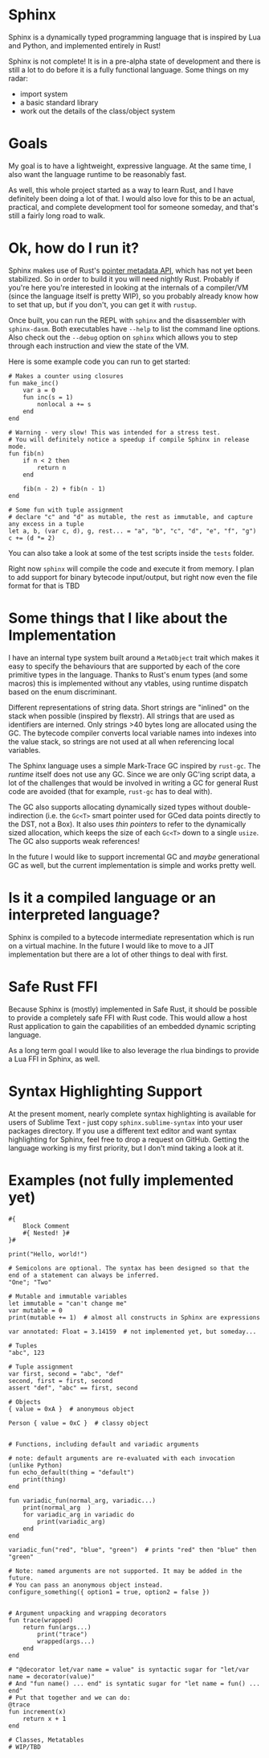 # Sphinx

Sphinx is a dynamically typed programming language that is inspired by Lua and Python, and implemented entirely in Rust!

Sphinx is not complete! It is in a pre-alpha state of development and there is still a lot to do before it is a fully functional language. Some things on my radar:

 - import system
 - a basic standard library
 - work out the details of the class/object system

# Goals

My goal is to have a lightweight, expressive language. At the same time, I also want the language runtime to be reasonably fast.

As well, this whole project started as a way to learn Rust, and I have definitely been doing a lot of that. I would also love for this to be an actual, practical, and complete development tool for someone someday, and that's still a fairly long road to walk.

# Ok, how do I run it?

Sphinx makes use of Rust's [pointer metadata API](https://github.com/rust-lang/rust/issues/81513), which has not yet been stabilized. So in order to build it you will need nightly Rust. Probably if you're here you're interested in looking at the internals of a compiler/VM (since the language itself is pretty WIP), so you probably already know how to set that up, but if you don't, you can get it with `rustup`. 

Once built, you can run the REPL with `sphinx` and the disassembler with `sphinx-dasm`. Both executables have `--help` to list the command line options. Also check out the `--debug` option on `sphinx` which allows you to step through each instruction and view the state of the VM.

Here is some example code you can run to get started:
```
# Makes a counter using closures
fun make_inc()
    var a = 0
    fun inc(s = 1)
        nonlocal a += s
    end
end

# Warning - very slow! This was intended for a stress test.
# You will definitely notice a speedup if compile Sphinx in release mode.
fun fib(n)
    if n < 2 then 
        return n 
    end
    
    fib(n - 2) + fib(n - 1)
end

# Some fun with tuple assignment
# declare "c" and "d" as mutable, the rest as immutable, and capture any excess in a tuple
let a, b, (var c, d), g, rest... = "a", "b", "c", "d", "e", "f", "g")
c += (d *= 2)

```

You can also take a look at some of the test scripts inside the `tests` folder.

Right now `sphinx` will compile the code and execute it from memory. I plan to add support for binary bytecode input/output, but right now even the file format for that is TBD

# Some things that I like about the Implementation

I have an internal type system built around a `MetaObject` trait which makes it easy to specify the behaviours that are supported by each of the core primitive types in the language. Thanks to Rust's enum types (and some macros) this is implemented without any vtables, using runtime dispatch based on the enum discriminant.

Different representations of string data. Short strings are "inlined" on the stack when possible (inspired by flexstr). All strings that are used as identifiers are interned. Only strings >40 bytes long are allocated using the GC. The bytecode compiler converts local variable names into indexes into the value stack, so strings are not used at all when referencing local variables.

The Sphinx language uses a simple Mark-Trace GC inspired by `rust-gc`. The *runtime* itself does not use any GC. Since we are only GC'ing script data, a lot of the challenges that would be involved in writing a GC for general Rust code are avoided (that for example, `rust-gc` has to deal with).

The GC also supports allocating dynamically sized types without double-indirection (i.e. the `Gc<T>` smart pointer used for GCed data points directly to the DST, not a Box). It also uses *thin pointers* to refer to the dynamically sized allocation, which keeps the size of each `Gc<T>` down to a single `usize`. The GC also supports weak references!

In the future I would like to support incremental GC and *maybe* generational GC as well, but the current implementation is simple and works pretty well.

# Is it a compiled language or an interpreted language?

Sphinx is compiled to a bytecode intermediate representation which is run on a virtual machine. In the future I would like to move to a JIT implementation but there are a lot of other things to deal with first.

# Safe Rust FFI

Because Sphinx is (mostly) implemented in Safe Rust, it should be possible to provide a completely safe FFI with Rust code. This would allow a host Rust application to gain the capabilities of an embedded dynamic scripting language.

As a long term goal I would like to also leverage the rlua bindings to provide a Lua FFI in Sphinx, as well.

# Syntax Highlighting Support

At the present moment, nearly complete syntax highlighting is available for users of Sublime Text - just copy `sphinx.sublime-syntax` into your user packages directory. If you use a different text editor and want syntax highlighting for Sphinx, feel free to drop a request on GitHub. Getting the language working is my first priority, but I don't mind taking a look at it.

# Examples (not fully implemented yet)
```
#{ 
    Block Comment  
    #{ Nested! }#
}#

print("Hello, world!")

# Semicolons are optional. The syntax has been designed so that the end of a statement can always be inferred.
"One"; "Two"

# Mutable and immutable variables
let immutable = "can't change me"
var mutable = 0
print(mutable += 1)  # almost all constructs in Sphinx are expressions

var annotated: Float = 3.14159  # not implemented yet, but someday...

# Tuples
"abc", 123

# Tuple assignment
var first, second = "abc", "def"
second, first = first, second
assert "def", "abc" == first, second

# Objects
{ value = 0xA }  # anonymous object

Person { value = 0xC }  # classy object


# Functions, including default and variadic arguments

# note: default arguments are re-evaluated with each invocation (unlike Python)
fun echo_default(thing = "default")
    print(thing)
end

fun variadic_fun(normal_arg, variadic...)
    print(normal_arg  )
    for variadic_arg in variadic do
        print(variadic_arg)
    end
end

variadic_fun("red", "blue", "green")  # prints "red" then "blue" then "green"

# Note: named arguments are not supported. It may be added in the future.
# You can pass an anonymous object instead.
configure_something({ option1 = true, option2 = false })


# Argument unpacking and wrapping decorators
fun trace(wrapped)
    return fun(args...)
        print("trace")
        wrapped(args...)
    end
end

# "@decorator let/var name = value" is syntactic sugar for "let/var name = decorator(value)"
# And "fun name() ... end" is syntatic sugar for "let name = fun() ... end"
# Put that together and we can do:
@trace
fun increment(x)
    return x + 1
end

# Classes, Metatables
# WIP/TBD

```

